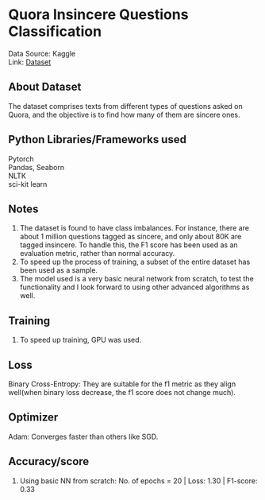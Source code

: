 # Quora Insincere Questions Classification  
Data Source: Kaggle  
Link: [Dataset](https://www.kaggle.com/competitions/quora-insincere-questions-classification)

## About Dataset  
The dataset comprises texts from different types of questions asked on Quora, and the objective is to find how many of them are sincere ones.  

## Python Libraries/Frameworks used  
Pytorch  
Pandas, Seaborn  
NLTK  
sci-kit learn  

## Notes  
1. The dataset is found to have class imbalances. For instance, there are about 1 million questions tagged as sincere, and only about 80K are tagged insincere. To handle this, the F1 score has been used as an evaluation metric, rather than normal accuracy.
2. To speed up the process of training, a subset of the entire dataset has been used as a sample.  
3. The model used is a very basic neural network from scratch, to test the functionality and I look forward to using other advanced algorithms as well.

## Training  
1. To speed up training, GPU was used.

## Loss  
Binary Cross-Entropy: They are suitable for the f1 metric as they align well(when binary loss decrease, the f1 score does not change much).  

## Optimizer  
Adam: Converges faster than others like SGD.

## Accuracy/score  
1. Using basic NN from scratch:
   No. of epochs = 20 | 
   Loss: 1.30 | 
   F1-score: 0.33 







